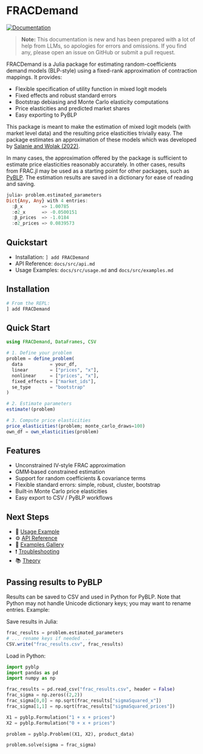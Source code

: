 # FRACDemand
[![Documentation](https://img.shields.io/badge/docs-latest-blue)](https://jamesbrand.github.io/FRACDemand.jl/)

> **Note:** This documentation is new and has been prepared with a lot of help from LLMs, so apologies for errors and omissions. If you find any, please open an issue on GitHub or submit a pull request.

FRACDemand is a Julia package for estimating random-coefficients demand models (BLP-style) using a fixed-rank approximation of contraction mappings. It provides:

- Flexible specification of utility function in mixed logit models
- Fixed effects and robust standard errors  
- Bootstrap debiasing and Monte Carlo elasticity computations  
- Price elasticities and predicted market shares
- Easy exporting to PyBLP

This package is meant to make the estimation of mixed logit models (with market level data) and the resulting price elasticities trivially easy. The package estimates an approximation of these models which was developed by [Salanie and Wolak (2022)](https://economics.sas.upenn.edu/system/files/2022-04/Econometrics%2004112022.pdf).

In many cases, the approximation offered by the package is sufficient to estimate price elasticities reasonably accurately. In other cases, results from FRAC.jl may be used as a starting point for other packages, such as [PyBLP](https://pyblp.readthedocs.io/en/stable/). The estimation results are saved in a dictionary for ease of reading and saving.   

```julia
julia> problem.estimated_parameters
Dict{Any, Any} with 4 entries:
  :β_x       => 1.00785
  :σ2_x      => -0.0500151
  :β_prices  => -1.0184
  :σ2_prices => 0.0839573
```

## Quickstart

- Installation: `] add FRACDemand`  
- API Reference: `docs/src/api.md`  
- Usage Examples: `docs/src/usage.md` and `docs/src/examples.md`

## Installation

```julia
# From the REPL:
] add FRACDemand
```

## Quick Start

```julia
using FRACDemand, DataFrames, CSV

# 1. Define your problem
problem = define_problem(
  data          = your_df,               
  linear        = ["prices", "x"],
  nonlinear     = ["prices", "x"],
  fixed_effects = ["market_ids"],
  se_type       = "bootstrap"
)

# 2. Estimate parameters
estimate!(problem)

# 3. Compute price elasticities
price_elasticities!(problem; monte_carlo_draws=100)
own_df = own_elasticities(problem)
```

## Features

- Unconstrained IV‑style FRAC approximation  
- GMM‑based constrained estimation  
- Support for random coefficients & covariance terms  
- Flexible standard errors: simple, robust, cluster, bootstrap  
- Built‑in Monte Carlo price elasticities  
- Easy export to CSV / PyBLP workflows  

## Next Steps

- 📖 [Usage Example](usage.md)  
- ⚙️ [API Reference](api.md)  
- 🔧 [Examples Gallery](examples.md)  
- ❗ [Troubleshooting](troubleshooting.md)  
- 📚 [Theory](theory.md)   

## Passing results to PyBLP
Results can be saved to CSV and used in Python for PyBLP. Note that Python may not handle Unicode dictionary keys; you may want to rename entries. Example:

Save results in Julia:
```julia
frac_results = problem.estimated_parameters
# ... rename keys if needed ...
CSV.write("frac_results.csv", frac_results)
```

Load in Python:
```python
import pyblp 
import pandas as pd
import numpy as np 

frac_results = pd.read_csv("frac_results.csv", header = False)
frac_sigma = np.zeros((2,2))
frac_sigma[0,0] = np.sqrt(frac_results["sigmaSquared_x"])
frac_sigma[1,1] = np.sqrt(frac_results["sigmaSquared_prices"])

X1 = pyblp.Formulation("1 + x + prices")
X2 = pyblp.Formulation("0 + x + prices")

problem = pyblp.Problem((X1, X2), product_data)

problem.solve(sigma = frac_sigma)
```